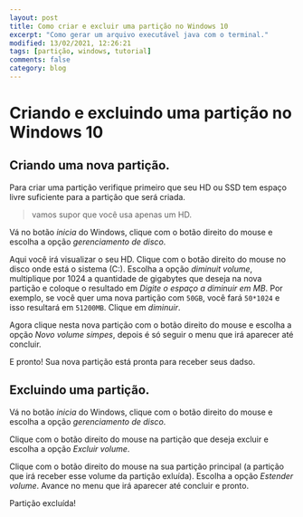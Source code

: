 ```yaml
---
layout: post
title: Como criar e excluir uma partição no Windows 10
excerpt: "Como gerar um arquivo executável java com o terminal."
modified: 13/02/2021, 12:26:21
tags: [partição, windows, tutorial]
comments: false
category: blog
---
```



# Criando e excluindo uma partição no Windows 10

## Criando uma nova partição.

Para criar uma partição verifique primeiro que seu HD ou SSD tem espaço livre suficiente para a partição que será criada.

> vamos supor que você usa apenas um HD.

Vá no botão *inicia* do Windows, clique com o botão direito do mouse e escolha a opção *gerenciamento de disco*.

Aqui você irá visualizar o seu HD. Clique com o botão direito do mouse no disco onde está o sistema (C:). 
Escolha a opção *diminuit volume*, multiplique por 1024 a quantidade de gigabytes que deseja na nova partição e coloque o resultado em *Digite o espaço a diminuir em MB*. Por exemplo, se você quer uma nova partição com `50GB`, você fará `50*1024` e isso resultará em `51200MB`. Clique em *diminuir*. 

Agora clique nesta nova partição com o botão direito do mouse e escolha a opção *Novo volume simpes*, depois é só seguir o menu que irá aparecer até concluir.

E pronto! Sua nova partição está pronta para receber seus dadso. 

## Excluindo uma partição.

Vá no botão *inicia* do Windows, clique com o botão direito do mouse e escolha a opção *gerenciamento de disco*.

Clique com o botão direito do mouse na partição que deseja excluir e escolha a opção *Excluir volume*.

Clique com o botão direito do mouse na sua partição principal (a partição que irá receber esse volume da partição exluída). Escolha a opção *Estender volume*. Avance no menu que irá aparecer até concluir e pronto.

Partição excluída!